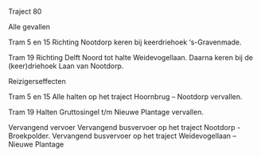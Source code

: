 Traject 80

Alle gevallen

Tram 5 en 15
Richting Nootdorp keren bij keerdriehoek ‘s-Gravenmade.

Tram 19
Richting Delft Noord tot halte Weidevogellaan. Daarna keren bij de (keer)driehoek Laan van Nootdorp.

Reizigerseffecten

Tram 5 en 15
Alle halten op het traject Hoornbrug – Nootdorp vervallen.

Tram 19
Halten Gruttosingel t/m Nieuwe Plantage vervallen.

Vervangend vervoer
Vervangend busvervoer op het traject Nootdorp - Broekpolder.
Vervangend busvervoer op het traject Weidevogellaan – Nieuwe Plantage
